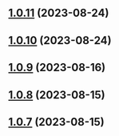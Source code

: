 ## [1.0.11](https://github.com/lf-trygghetstjanster/bankid4keycloak6/compare/v1.0.10...v1.0.11) (2023-08-24)



## [1.0.10](https://github.com/lf-trygghetstjanster/bankid4keycloak6/compare/v1.0.9...v1.0.10) (2023-08-24)



## [1.0.9](https://github.com/lf-trygghetstjanster/bankid4keycloak6/compare/v1.0.8...v1.0.9) (2023-08-16)



## [1.0.8](https://github.com/lf-trygghetstjanster/bankid4keycloak6/compare/v1.0.7...v1.0.8) (2023-08-15)



## [1.0.7](https://github.com/lf-trygghetstjanster/bankid4keycloak6/compare/v1.0.6...v1.0.7) (2023-08-15)



